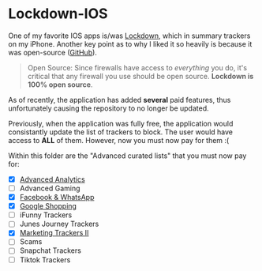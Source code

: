 # Lockdown-IOS

One of my favorite IOS apps is/was [Lockdown](https://apps.apple.com/us/app/lockdown-privacy-adblock-vpn/id1469783711), which in summary trackers on my iPhone.
Another key point as to why I liked it so heavily is because it was open-source ([GitHub](https://github.com/confirmedcode/Lockdown-iOS)).

> Open Source: Since firewalls have access to *everything* you do, it's critical that any firewall you use should be open source. **Lockdown is 100% open source**.

As of recently, the application has added **several** paid features, thus unfortunately causing the repository to no longer be updated. 

Previously, when the application was fully free, the application would consistantly update the list of trackers to block.
The user would have access to **ALL** of them. However, now you must now pay for them :(

Within this folder are the "Advanced curated lists" that you must now pay for:
- [X] [Advanced Analytics](https://github.com/luisegarduno/pog-setup/blob/main/lockdown-ios/Advanced_Analytics.csv)
- [ ] Advanced Gaming
- [X] [Facebook & WhatsApp](https://github.com/luisegarduno/pog-setup/blob/main/lockdown-ios/Facebook_WhatsApp.csv)
- [X] [Google Shopping](https://github.com/luisegarduno/pog-setup/blob/main/lockdown-ios/Google_Shopping.csv)
- [ ] iFunny Trackers
- [ ] Junes Journey Trackers
- [X] [Marketing Trackers II](https://github.com/luisegarduno/pog-setup/blob/main/lockdown-ios/Marketing_Trackers_II.csv)
- [ ] Scams
- [ ] Snapchat Trackers
- [ ] Tiktok Trackers
